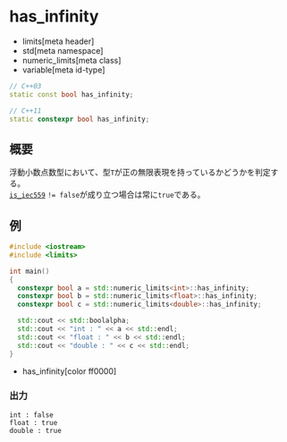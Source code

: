 # has_infinity
* limits[meta header]
* std[meta namespace]
* numeric_limits[meta class]
* variable[meta id-type]

```cpp
// C++03
static const bool has_infinity;

// C++11
static constexpr bool has_infinity;
```

## 概要
浮動小数点数型において、型`T`が正の無限表現を持っているかどうかを判定する。  
[`is_iec559`](is_iec559.md) `!= false`が成り立つ場合は常に`true`である。


## 例
```cpp example
#include <iostream>
#include <limits>

int main()
{
  constexpr bool a = std::numeric_limits<int>::has_infinity;
  constexpr bool b = std::numeric_limits<float>::has_infinity;
  constexpr bool c = std::numeric_limits<double>::has_infinity;

  std::cout << std::boolalpha;
  std::cout << "int : " << a << std::endl;
  std::cout << "float : " << b << std::endl;
  std::cout << "double : " << c << std::endl;
}
```
* has_infinity[color ff0000]

### 出力
```
int : false
float : true
double : true
```


